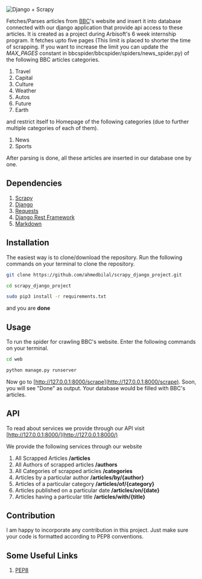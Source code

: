 ![Django + Scrapy](https://image.ibb.co/iNEpYU/django_plus_scrapy.png)

Fetches/Parses articles from [BBC](http://www.bbc.com/)'s website and insert it into database connected with our django application that provide
api access to these articles. It is created as a project during Arbisoft's 6 week internship program. It fetches 
upto five pages (This limit is placed to shorter the time of scrapping. If you want to increase the limit you can update
the *MAX_PAGES* constant in bbcspider/bbcspider/spiders/news_spider.py) of the following BBC articles categories.
1. Travel
2. Capital
3. Culture
4. Weather
5. Autos
6. Future
7. Earth

and restrict itself to Homepage of the following categories (due to further multiple categories of each of them).
1. News
2. Sports

After parsing is done, all these articles are inserted in our database one by one.

## Dependencies
1. [Scrapy](https://scrapy.org/)
2. [Django](https://www.djangoproject.com/)
3. [Requests](http://docs.python-requests.org/en/master/)
4. [Django Rest Framework](http://www.django-rest-framework.org/)
5. [Markdown](https://pypi.org/project/Markdown/)

## Installation
The easiest way is to clone/download the repository. Run the following commands on your terminal to clone the repository.
```bash
git clone https://github.com/ahmedbilal/scrapy_django_project.git
```
```bash
cd scrapy_django_project
```
```bash
sudo pip3 install -r requirements.txt
```
and you are **done**

## Usage
To run the spider for crawling BBC's website. Enter the following commands on your terminal.
```bash
cd web
```
```bash
python manage.py runserver
```
Now go to [http://127.0.0.1:8000/scrape](http://127.0.0.1:8000/scrape). Soon, you will see "Done" as output. Your database would be filled with BBC's articles.

## API
To read about services we provide through our API visit [http://127.0.0.1:8000/](http://127.0.0.1:8000/)

We provide the following services through our website
1. All Scrapped Articles  **/articles**
2. All Authors of scrapped articles **/authors**
3. All Categories of scrapped articles **/categories**
4. Articles by a particular author **/articles/by/{author}**
5. Articles of a particular category **/articles/of/{category}**
6. Articles published on a particular date **/articles/on/{date}**
7. Articles having a particular title **/articles/with/{title}**


## Contribution
I am happy to incorporate any contribution in this project. Just make sure your code is formatted according to PEP8 conventions.


## Some Useful Links
1. [PEP8](http://pep8.org)
